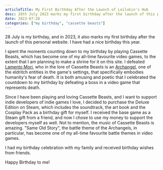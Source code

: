 ```yaml
---
articleTitle: My First Birthday After the Launch of Leilukin's Hub
desc: 28th July 2023 marks my first birthday after the launch of this personal website.
date: 2023-07-28
categories: ["my birthday", "cassette beasts"]
---
```


28 July is my birthday, and in 2023, it also marks my first birthday after the launch of this personal website. I have had a nice birthday this year.

I spent the moments counting down to my birthday by playing Cassette Beasts, which has become one of my all-time favourite video games, to the extent that I am planning to make a shrine for it on this site. I defeated [Lamento Mori](https://wiki.cassettebeasts.com/wiki/Lamento_Mori), who in the lore of Cassette Beasts is an [Archangel](https://wiki.cassettebeasts.com/wiki/Archangel), one of the eldritch entities in the game's settings, that specifically embodies humanity's fear of death. It is both amusing and poetic that I celebrated the countdown to my birthday by defeating a boss in a video game that represents death.

Since I have been playing and loving Cassette Beasts, and I want to support indie developers of indie games I love, I decided to purchase the Deluxe Edition on Steam, which includes the soundtrack, the art book and the Cosplay Pack as a birthday gift for myself. I received the base game as a Steam gift from a friend, and now I chose to use my money to support the developers myself as well. Not to mention, the music of Cassette Beasts is amazing. "Same Old Story", the battle theme of the Archangels, in particular, has become one of my all-time favourite battle themes in video games.

I had my birthday celebration with my family and received birthday wishes from friends.

Happy Birthday to me!
